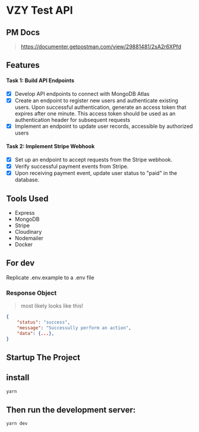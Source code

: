 # VZY Test API

## PM Docs

> https://documenter.getpostman.com/view/29881481/2sA2r6XPfd

## Features

#### Task 1: Build API Endpoints

- [x] Develop API endpoints to connect with MongoDB Atlas
- [x] Create an endpoint to register new users and authenticate existing users. Upon successful authentication, generate an access token that expires after one minute. This access token should be used as an authentication header for subsequent requests
- [x] Implement an endpoint to update user records, accessible by authorized users

#### Task 2: Implement Stripe Webhook

- [x] Set up an endpoint to accept requests from the Stripe webhook.
- [x] Verify successful payment events from Stripe.
- [x] Upon receiving payment event, update user status to "paid" in the database.

## Tools Used

- Express
- MongoDB
- Stripe
- Cloudinary
- Nodemailer
- Docker

## For **dev**

Replicate .env.example to a .env file

### Response Object

> most likely looks like this!

```json
{
    "status": "success",
    "message": "Successully perform an action",
    "data": {...},
}
```

## Startup The Project

## install

```bash
yarn
```

## Then run the development server:

```bash
yarn dev
```
